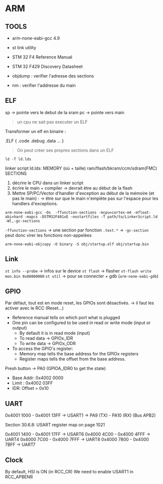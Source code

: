 # ARM

## TOOLS

- arm-none-eabi-gcc 4.9
- st link utility

- STM 32 F4 Reference Manual
- STM 32 F429 Discovery Datasheet

- objdump : verifier l'adresse des sections
- nm : verifier l'addresse du main

## ELF

sp -> pointe vers le debut de la sram
pc -> pointe vers main

> un cpu ne sait pas executer un ELF

Transformer un elf en binaire  :

.ELF {
      .code
      .debug
      .data
      ...
}

> On peut créer ses propres sections dans un ELF

`ld -T ld.lds`

linker script
ld.lds: MEMORY (où + taille)
          ram/flash/bkram/ccm/sdram(FMC)
        SECTIONS

1. décrire le CPU dans un linker script
2. écrire le main + compiler
  -> devrait être au début de la flash
3. Mettre SP/PC/Vector d'handler d'exception au début de la mémoire (et pas le main) :
  -> être sur que le main n'empiète pas sur l'espace pour les handlers
d'exceptions.

`arm-none-eabi-gcc -Os  -ffunction-sections -mcpu=cortex-m4 -mfloat-abi=hard -mapcs -DSTM32F401xE -nostartfiles -T path/to/LinkerScript.ld -Wl,-gc-sections`

`-ffunction-sections` -> une section par fonction `.text.*` -> `-gc-section` peut donc virer les fonctions non-appelées

`arm-none-eabi-objcopy -O binary -S obj/startup.elf obj/startup.bin`

## Link

`st info --probe` -> infos sur le device
`st flash` -> flasher
  `st-flash write mon.bin 0x08000000`
`st util` -> pour se connecter + gdb (`arm-none-eabi-gdb`)

## GPIO

Par défaut, tout est en mode reset, les GPIOs sont désactivés.
-> il faut les activer avec le RCC (Reset...)

- Reference manual tells on which port what is plugged
- One pin can be configured to be used in read or write mode (input or output)
  - By default it is in read mode (input)
  - To read data -> GPIOx_IDR
  - To write data -> GPIOx_ODR
- To access the GPIO's register:
  - Memory map tells the base address for the GPIOx registers
  - Register maps tells the offset from the base address.

Presh button -> PA0 (GPIOA_IDR0 to get the state)
- Base Addr: 0x4002 0000
- Limit : 0x4002 03FF
- IDR: Offset = 0x10

## UART

0x4001 1000 - 0x4001 13FF -> USART1 -> PA9 (TX) - PA10 (RX) (Bus APB2)

Section 30.6.8: USART register map on page 1021

0x4001 1400 - 0x4001 17FF -> USART6
0x4000 4C00 - 0x4000 4FFF -> UART4
0x4000 7C00 - 0x4000 7FFF -> UART8
0x4000 7800 - 0x4000 7BFF -> UART7

## Clock

By default, HSI is ON (in RCC_CR)
We need to enable USART1 in RCC_APBENR
